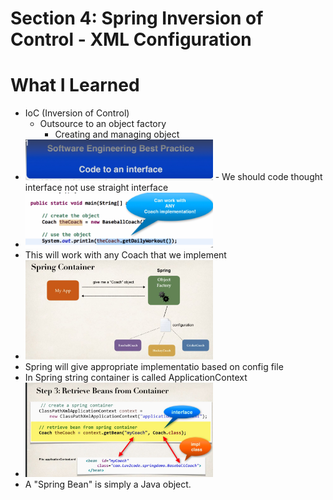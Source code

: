 # Section 4: Spring Inversion of Control - XML Configuration

# What I Learned
- IoC (Inversion of Control)
	- Outsource to an object factory
		- Creating and managing object
- <img src="bestPractice.PNG" alt="alt text" width="300"/>
	- We should code thought interface not use straight interface
- <img src="interfaceImplementation.PNG" alt="alt text" width="300"/>
- This will work with any Coach that we implement
- <img src="SpringContainer.JPG" alt="alt text" width="300"/>
- Spring will give appropriate implementatio based on  config file
- In Spring string container is called ApplicationContext
- <img src="RetrieveingBean.JPG" alt="alt text" width="300"/>
- A "Spring Bean" is simply a Java object.
